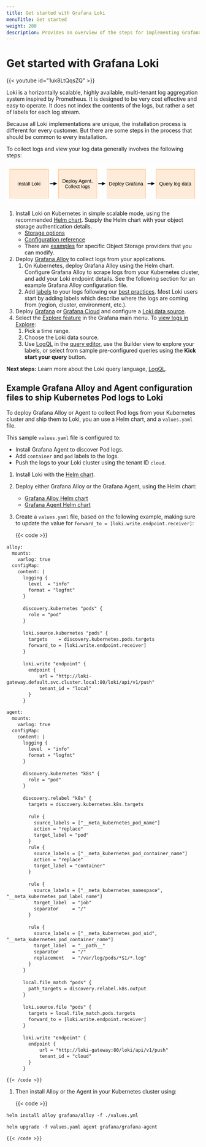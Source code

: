 ```yaml
---
title: Get started with Grafana Loki
menuTitle: Get started
weight: 200
description: Provides an overview of the steps for implementing Grafana Loki to collect and view logs.
---
```


# Get started with Grafana Loki

{{< youtube id="1uk8LtQqsZQ" >}}

Loki is a horizontally scalable, highly available, multi-tenant log aggregation system inspired by Prometheus. It is designed to be very cost effective and easy to operate. It does not index the contents of the logs, but rather a set of labels for each log stream.

Because all Loki implementations are unique, the installation process is
different for every customer. But there are some steps in the process that
should be common to every installation.

To collect logs and view your log data generally involves the following steps:

![Loki implementation steps](loki-install.png)

1. Install Loki on Kubernetes in simple scalable mode, using the recommended [Helm chart](https://grafana.com/docs/loki/<LOKI_VERSION>/setup/install/helm/install-scalable/). Supply the Helm chart with your object storage authentication details.
   - [Storage options](https://grafana.com/docs/loki/<LOKI_VERSION>/operations/storage/)
   - [Configuration reference](https://grafana.com/docs/loki/<LOKI_VERSION>/configure/)
   - There are [examples](https://grafana.com/docs/loki/<LOKI_VERSION>/configure/examples/) for specific Object Storage providers that you can modify.
1. Deploy [Grafana Alloy](https://grafana.com/docs/alloy/latest/) to collect logs from your applications.
    1. On Kubernetes, deploy Grafana Alloy using the Helm chart. Configure Grafana Alloy to scrape logs from your Kubernetes cluster, and add your Loki endpoint details. See the following section for an example Grafana Alloy configuration file.
    1. Add [labels](https://grafana.com/docs/loki/<LOKI_VERSION>/get-started/labels/) to your logs following our [best practices](https://grafana.com/docs/loki/<LOKI_VERSION>/get-started/labels/bp-labels/). Most Loki users start by adding labels which describe where the logs are coming from (region, cluster, environment, etc.).
1. Deploy [Grafana](https://grafana.com/docs/grafana/latest/setup-grafana/) or [Grafana Cloud](https://grafana.com/docs/grafana-cloud/quickstart/) and configure a [Loki data source](https://grafana.com/docs/grafana/latest/datasources/loki/configure-loki-data-source/).
1. Select the [Explore feature](https://grafana.com/docs/grafana/latest/explore/) in the Grafana main menu. To [view logs in Explore](https://grafana.com/docs/grafana/latest/explore/logs-integration/):
    1. Pick a time range.
    1. Choose the Loki data source.
    1. Use [LogQL](https://grafana.com/docs/loki/<LOKI_VERSION>/query/) in the [query editor](https://grafana.com/docs/grafana/latest/datasources/loki/query-editor/), use the Builder view to explore your labels, or select from sample pre-configured queries using the **Kick start your query** button.

**Next steps:** Learn more about the Loki query language, [LogQL](https://grafana.com/docs/loki/<LOKI_VERSION>/query/).

## Example Grafana Alloy and Agent configuration files to ship Kubernetes Pod logs to Loki

To deploy Grafana Alloy or Agent to collect Pod logs from your Kubernetes cluster and ship them to Loki, you an use a Helm chart, and a `values.yaml` file.

This sample `values.yaml` file is configured to:

- Install Grafana Agent to discover Pod logs.
- Add `container` and `pod` labels to the logs.
- Push the logs to your Loki cluster using the tenant ID `cloud`.

1. Install Loki with the [Helm chart](https://grafana.com/docs/loki/<LOKI_VERSION>/setup/install/helm/install-scalable/).

1. Deploy either Grafana Alloy or the Grafana Agent, using the Helm chart:
    - [Grafana Alloy Helm chart](https://grafana.com/docs/alloy/latest/get-started/install/kubernetes/)
    - [Grafana Agent Helm chart](https://grafana.com/docs/agent/latest/flow/setup/install/kubernetes/)

1. Create a `values.yaml` file, based on the following example, making sure to update the value for `forward_to = [loki.write.endpoint.receiver]`:

    {{< code >}}

```yaml-alloy
alloy:
  mounts:
    varlog: true
  configMap:
    content: |
      logging {
        level  = "info"
        format = "logfmt"
      }

      discovery.kubernetes "pods" {
        role = "pod"
      }

      loki.source.kubernetes "pods" {
        targets    = discovery.kubernetes.pods.targets
        forward_to = [loki.write.endpoint.receiver]
      }

      loki.write "endpoint" {
        endpoint {
            url = "http://loki-gateway.default.svc.cluster.local:80/loki/api/v1/push"
            tenant_id = "local"
        }
      }

```

```yaml-static-agent
agent:
  mounts:
    varlog: true
  configMap:
    content: |
      logging {
        level  = "info"
        format = "logfmt"
      }

      discovery.kubernetes "k8s" {
        role = "pod"
      }

      discovery.relabel "k8s" {
        targets = discovery.kubernetes.k8s.targets

        rule {
          source_labels = ["__meta_kubernetes_pod_name"]
          action = "replace"
          target_label = "pod"
        }
        rule {
          source_labels = ["__meta_kubernetes_pod_container_name"]
          action = "replace"
          target_label = "container"
        }

        rule {
          source_labels = ["__meta_kubernetes_namespace", "__meta_kubernetes_pod_label_name"]
          target_label  = "job"
          separator     = "/"
        }

        rule {
          source_labels = ["__meta_kubernetes_pod_uid", "__meta_kubernetes_pod_container_name"]
          target_label  = "__path__"
          separator     = "/"
          replacement   = "/var/log/pods/*$1/*.log"
        }
      }

      local.file_match "pods" {
        path_targets = discovery.relabel.k8s.output
      }

      loki.source.file "pods" {
        targets = local.file_match.pods.targets
        forward_to = [loki.write.endpoint.receiver]
      }

      loki.write "endpoint" {
        endpoint {
            url = "http://loki-gateway:80/loki/api/v1/push"
            tenant_id = "cloud"
        }
      }
```

    {{< /code >}}

1. Then install Alloy or the Agent in your Kubernetes cluster using:

    {{< code >}}

```alloy
helm install alloy grafana/alloy -f ./values.yml    

```

```agent
helm upgrade -f values.yaml agent grafana/grafana-agent 
```
    {{< /code >}}
